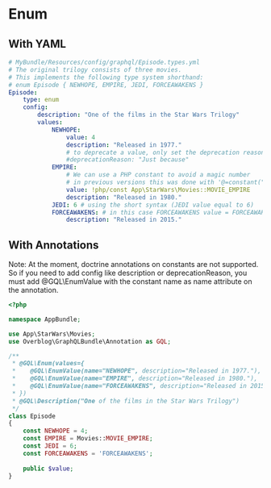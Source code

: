 # Enum

## With YAML

```yaml
# MyBundle/Resources/config/graphql/Episode.types.yml
# The original trilogy consists of three movies.
# This implements the following type system shorthand:
# enum Episode { NEWHOPE, EMPIRE, JEDI, FORCEAWAKENS }
Episode:
    type: enum
    config:
        description: "One of the films in the Star Wars Trilogy"
        values:
            NEWHOPE:
                value: 4
                description: "Released in 1977."
                # to deprecate a value, only set the deprecation reason
                #deprecationReason: "Just because"
            EMPIRE:
                # We can use a PHP constant to avoid a magic number
                # in previous versions this was done with '@=constant("App\\StarWars\\Movies::MOVIE_EMPIRE")'
                value: !php/const App\StarWars\Movies::MOVIE_EMPIRE
                description: "Released in 1980."
            JEDI: 6 # using the short syntax (JEDI value equal to 6)
            FORCEAWAKENS: # in this case FORCEAWAKENS value = FORCEAWAKENS
                description: "Released in 2015."
```

## With Annotations

Note: At the moment, doctrine annotations on constants are not supported. So if you need to add config like description or deprecationReason, you must add @GQL\EnumValue with the constant name as name attribute on the annotation.

```php
<?php

namespace AppBundle;

use App\StarWars\Movies;
use Overblog\GraphQLBundle\Annotation as GQL;

/**
 * @GQL\Enum(values={
 *    @GQL\EnumValue(name="NEWHOPE", description="Released in 1977."),
 *    @GQL\EnumValue(name="EMPIRE", description="Released in 1980."),
 *    @GQL\EnumValue(name="FORCEAWAKENS", description="Released in 2015."),
 * })
 * @GQL\Description("One of the films in the Star Wars Trilogy")
 */
class Episode
{
    const NEWHOPE = 4;
    const EMPIRE = Movies::MOVIE_EMPIRE;
    const JEDI = 6;
    const FORCEAWAKENS = 'FORCEAWAKENS';
    
    public $value;
}
```
